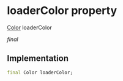 


# loaderColor property






[Color](https://api.flutter.dev/flutter/dart-ui/Color-class.html) loaderColor
  
_final_






## Implementation

```dart
final Color loaderColor;


```







